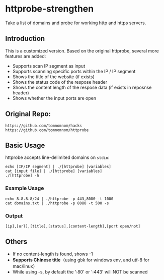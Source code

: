 # httprobe-strengthen

Take a list of domains and probe for working http and https servers.

## Introduction
This is a customized version. Based on the original httprobe, several more features are added:
* Supports scan IP segment as input
* Supports scanning specific ports within the IP / IP segment
* Shows the title of the website (if exists)
* Shows the status code of the respose header
* Shows the content length of the respose data (if exists in reposnse header)
* Shows whether the input ports are open

## Original Repo:
```
https://github.com/tomnomnom/hacks
https://github.com/tomnomnom/httprobe	
```

## Basic Usage

httprobe accepts line-delimited domains on `stdin`:
```
echo [IP/IP segment] | ./[httprobe] [variables]
cat [input file] | ./[httprobe] [variables]
./[httprobe] -h
```

### Example Usage
```
echo 8.8.8.8/24 | ./httprobe -p 443,8080 -t 1000
cat domains.txt | ./httprobe -p 8080 -t 500 -s
```

### Output
```
[ip],[url],[title],[status],[content-length],[port open/not]
```

## Others
* If no content-length is found, shows -1
* **Supports Chinese title**（using gbk for windows env, and utf-8 for mac/linux）
* While using -s, by default the ':80' or ':443' will NOT be scanned
